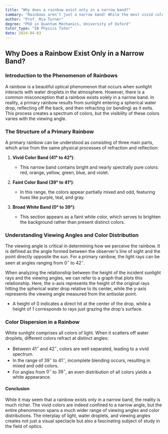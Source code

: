 ```yaml
---
title: "Why does a rainbow exist only in a narrow band?"
summary: "Rainbows aren't just a narrow band! While the most vivid colors appear from 41° to 42°, a complete rainbow exists from 0° to 42°, with fainter, mixed colors and white light spreading outwards. Different colors are scattered at different angles, creating the rainbow's spectrum."
author: "Prof. Mia Turner"
degree: "PhD in Quantum Mechanics, University of Oxford"
tutor_type: "IB Physics Tutor"
date: 2024-04-03
---
```


## Why Does a Rainbow Exist Only in a Narrow Band?

### Introduction to the Phenomenon of Rainbows

A rainbow is a beautiful optical phenomenon that occurs when sunlight interacts with water droplets in the atmosphere. However, there is a common misconception that a rainbow exists solely in a narrow band. In reality, a primary rainbow results from sunlight entering a spherical water drop, reflecting off the back, and then refracting (or bending) as it exits. This process creates a spectrum of colors, but the visibility of these colors varies with the viewing angle.

### The Structure of a Primary Rainbow

A primary rainbow can be understood as consisting of three main parts, which arise from the same physical processes of refraction and reflection:

1. **Vivid Color Band (41° to 42°)**: 
   - This narrow band contains bright and nearly spectrally pure colors: red, orange, yellow, green, blue, and violet.
  
2. **Faint Color Band (39° to 41°)**: 
   - In this range, the colors appear partially mixed and odd, featuring hues like purple, teal, and gray.
  
3. **Broad White Band (0° to 39°)**: 
   - This section appears as a faint white color, which serves to brighten the background rather than present distinct colors.

### Understanding Viewing Angles and Color Distribution

The viewing angle is critical in determining how we perceive the rainbow. It is defined as the angle formed between the observer's line of sight and the point directly opposite the sun. For a primary rainbow, the light rays can be seen at angles ranging from $0^\circ$ to $42^\circ$.

When analyzing the relationship between the height of the incident sunlight rays and the viewing angles, we can refer to a graph that plots this relationship. Here, the x-axis represents the height of the original rays hitting the spherical water drop relative to its center, while the y-axis represents the viewing angle measured from the antisolar point. 

- A height of $0$ indicates a direct hit at the center of the drop, while a height of $1$ corresponds to rays just grazing the drop's surface.

### Color Dispersion in a Rainbow

White sunlight comprises all colors of light. When it scatters off water droplets, different colors refract at distinct angles:

- Between $41^\circ$ and $42^\circ$, colors are well separated, leading to a vivid spectrum.
- In the range of $39^\circ$ to $41^\circ$, incomplete blending occurs, resulting in mixed and odd colors.
- For angles from $0^\circ$ to $39^\circ$, an even distribution of all colors yields a white appearance.

#### Conclusion

While it may seem that a rainbow exists only in a narrow band, the reality is much richer. The vivid colors are indeed confined to a narrow angle, but the entire phenomenon spans a much wider range of viewing angles and color distributions. The interplay of light, water droplets, and viewing angles creates not just a visual spectacle but also a fascinating subject of study in the field of optics.
    